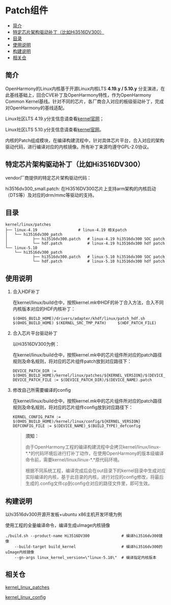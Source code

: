 # Patch组件<a name="ZH-CN_TOPIC_0000001078264110"></a>

-   [简介](#section11660541593)
-   [特定芯片架构驱动补丁（比如Hi3516DV300）](#section1521510717399)
-   [目录](#section21571344112)
-   [使用说明](#section1393789267)
-   [构建说明](#section19369206113115)
-   [相关仓](#section27639463106)

## 简介<a name="section11660541593"></a>

OpenHarmony的Linux内核基于开源Linux内核LTS **4.19.y / 5.10.y** 分支演进，在此基线基础上，回合CVE补丁及OpenHarmony特性，作为OpenHarmony Common Kernel基线。针对不同的芯片，各厂商合入对应的板级驱动补丁，完成对OpenHarmony的基线适配。

Linux社区LTS 4.19.y分支信息请查看[kernel官网](https://git.kernel.org/pub/scm/linux/kernel/git/stable/linux.git/log/?h=linux-4.19.y)；

Linux社区LTS 5.10.y分支信息请查看[kernel官网](https://git.kernel.org/pub/scm/linux/kernel/git/stable/linux.git/log/?h=linux-5.10.y)。

内核的Patch组成模块，在编译构建流程中，针对具体芯片平台，合入对应的架构驱动代码，进行编译对应的内核镜像。所有补丁来源均遵守GPL-2.0协议。

## 特定芯片架构驱动补丁（比如Hi3516DV300）<a name="section1521510717399"></a>

vendor厂商提供的特定芯片架构驱动代码：

hi3516dv300_small.patch: 在Hi3516DV300芯片上支持arm架构的内核启动（DTS等）及对应的drm/mmc等驱动的支持。

## 目录<a name="section21571344112"></a>

```
kernel/linux/patches
├── linux-4.19					# linux-4.19 相关patch
│   └── hi3516dv300_patch		
│   		├── hi3516dv300.patch	# linux-4.19 hi3516dv300 SOC patch
│   		└── hdf.patch			# linux-4.19 hi3516dv300 hdf patch
└── linux-5.10
    └── hi3516dv300_patch		
    		├── hi3516dv300.patch	# linux-5.10 hi3516dv300 SOC patch
    		└── hdf.patch			# linux-5.10 hi3516dv300 hdf patch
```

## 使用说明<a name="section1393789267"></a>

1. 合入HDF补丁

	在kernel/linux/build仓中，按照kernel.mk中HDF的补丁合入方法，合入不同内核版本对应的HDF内核补丁：
	
	```
	$(OHOS_BUILD_HOME)/drivers/adapter/khdf/linux/patch_hdf.sh $(OHOS_BUILD_HOME) $(KERNEL_SRC_TMP_PATH)     $(HDF_PATCH_FILE)
	```

2. 合入芯片平台驱动补丁

	以Hi3516DV300为例：
	
	在kernel/linux/build仓中，按照kernel.mk中的芯片组件所对应的patch路径规则及命名规则，将对应的芯片组件patch放到对应路径下：
	
	```
	DEVICE_PATCH_DIR := $(OHOS_BUILD_HOME)/kernel/linux/patches/${KERNEL_VERSION}/$(DEVICE_NAME)_patch
	DEVICE_PATCH_FILE := $(DEVICE_PATCH_DIR)/$(DEVICE_NAME).patch
	```

3. 修改自己所需要编译的config

	在kernel/linux/build仓中，按照kernel.mk中的芯片组件所对应的patch路径规则及命名规则，将对应的芯片组件config放到对应路径下：
	
	```
	KERNEL_CONFIG_PATH := $(OHOS_BUILD_HOME)/kernel/linux/config/${KERNEL_VERSION}
	DEFCONFIG_FILE := $(DEVICE_NAME)_$(BUILD_TYPE)_defconfig
	```
	
	> **须知：** 
	>
	>由于OpenHarmony工程的编译构建流程中会拷贝kernel/linux/linux-\*\.\*的代码环境后进行打补丁动作，在使用OpenHarmony的版本级编译命令前，需要kernel/linux/linux-\*\.\*原代码环境。
	>
	>根据不同系统工程，编译完成后会在out目录下的kernel目录中生成对应实际编译的内核，基于此目录的内核，进行对应的config修改，将最后生成的\.config文件cp到config仓对应的路径文件里，即可生效。
	

## 构建说明<a name="section19369206113115"></a>

以hi3516dv300开源开发板+ubuntu x86主机开发环境为例

使用工程的全量编译命令，编译生成uImage内核镜像

```
./build.sh --product-name Hi3516DV300              # 编译hi3516dv300镜像
    --build-target build_kernel                    # 编译hi3516dv300的uImage内核镜像
    --gn-args linux_kernel_version=\"linux-5.10\"  # 编译指定内核版本
```

## 相关仓<a name="section27639463106"></a>

[<u>kernel\_linux\_patches</u>](https://gitee.com/openharmony/kernel_linux_patches)

[<u>kernel\_linux\_config</u>](https://gitee.com/openharmony/kernel_linux_config)
